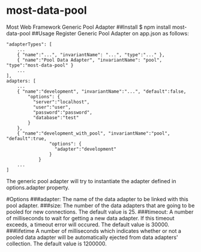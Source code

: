 # most-data-pool
Most Web Framework Generic Pool Adapter
##Install
$ npm install most-data-pool
##Usage
Register Generic Pool Adapter on app.json as follows:

    "adapterTypes": [
        ...
        { "name":"...", "invariantName": "...", "type":"..." },
        { "name":"Pool Data Adapter", "invariantName": "pool", "type":"most-data-pool" }
        ...
    ],
    adapters: [
        ...
        { "name":"development", "invariantName":"...", "default":false,
            "options": {
              "server":"localhost",
              "user":"user",
              "password":"password",
              "database":"test"
            }
        },
        { "name":"development_with_pool", "invariantName":"pool", "default":true,
                    "options": {
                      "adapter":"development"
                    }
                }
        ...
    ]

The generic pool adapter will try to instantiate the adapter defined in options.adapter property.

#Options
###adapter: 
The name of the data adapter to be linked with this pool adapter.
###size: 
The number of the data adapters that are going to be pooled for new connections. The default value is 25.
###timeout: 
A number of milliseconds to wait for getting a new data adapter. If this timeout exceeds, a timeout error will occured. The default value is 30000.
###lifetime
A number of milliseconds which indicates whether or not a pooled data adapter will be automatically ejected from data adapters' collection. The default value is 1200000.
